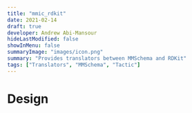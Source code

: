 ```yaml
---
title: "mmic_rdkit"
date: 2021-02-14
draft: true
developer: Andrew Abi-Mansour
hideLastModified: false
showInMenu: false
summaryImage: "images/icon.png"
summary: "Provides translators between MMSchema and RDKit"
tags: ["Translators", "MMSchema", "Tactic"]
---
```


# Design
